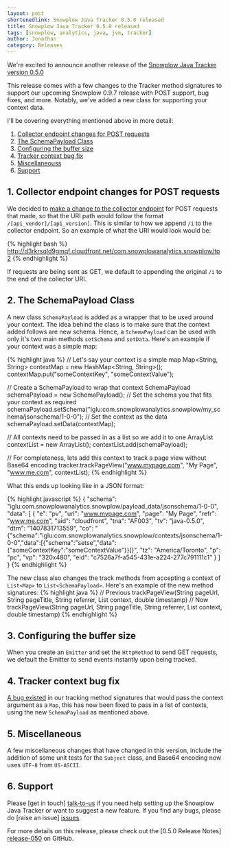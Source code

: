 ```yaml
---
layout: post
shortenedlink: Snowplow Java Tracker 0.5.0 released
title: Snowplow Java Tracker 0.5.0 released
tags: [snowplow, analytics, java, jvm, tracker]
author: Jonathan
category: Releases
---
```


We're excited to announce another release of the [Snowplow Java Tracker version 0.5.0][repo]

This release comes with a few changes to the Tracker method signatures to support our upcoming Snowplow 0.9.7 release with POST support, bug fixes, and more. Notably, we've added a new class for supporting your context data.

I'll be covering everything mentioned above in more detail:

1. [Collector endpoint changes for POST requests](/blog/2014/08/12/snowplow-java-tracker-0.5.0-released/#endpoint)
2. [The SchemaPayload Class](/blog/2014/08/12/snowplow-java-tracker-0.5.0-released/#schemapayload)
3. [Configuring the buffer size](/blog/2014/08/12/snowplow-java-tracker-0.5.0-released/#buffersize)
4. [Tracker context bug fix](/blog/2014/08/12/snowplow-java-tracker-0.5.0-released/#trackerbug)
5. [Miscellaneouss](/blog/2014/08/12/snowplow-java-tracker-0.5.0-released/#misc)
6. [Support](/blog/2014/08/12/snowplow-java-tracker-0.5.0-released/#support)

<!--more-->

<h2><a name="endpoint">1. Collector endpoint changes for POST requests</a></h2>

We decided to [make a change to the collector endpoint][61] for POST requests that made, so that the URI path would follow the format `/[api_vendor]/[api_version]`. This is similar to how we append `/i` to the collector endpoint. So an example of what the URI would look would be:

{% highlight bash %}
http://d3rkrsqld9gmqf.cloudfront.net/com.snowplowanalytics.snowplow/tp2
{% endhighlight %}

If requests are being sent as GET, we default to appending the original `/i` to the end of the collector URI.

<h2><a name="schemapayload">2. The SchemaPayload Class</a></h2>

A new class `SchemaPayload` is added as a wrapper that to be used around your context. The idea behind the class is to make sure that the context added follows are new schema. Hence, a `SchemaPayload` can be used with only it's two main methods `setSchema` and `setData`. Here's an example if your context was a simple map:

{% highlight java %}
// Let's say your context is a simple map
Map<String, String> contextMap = new HashMap<String, String>();
contextMap.put("someContextKey", "someContextValue");

// Create a SchemaPayload to wrap that context
SchemaPayload schemaPayload = new SchemaPayload();
// Set the schema you that fits your context as required
schemaPayload.setSchema("iglu:com.snowplowanalytics.snowplow/my_schema/jsonschema/1-0-0");
// Set the context as the data
schemaPayload.setData(contextMap);

// All contexts need to be passed in as a list so we add it to one
ArrayList<SchemaPayload> contextList = new ArrayList<SchemaPayload>();
contextList.add(schemaPayload);

// For completeness, lets add this context to track a page view without Base64 encoding
tracker.trackPageView("www.mypage.com", "My Page", "www.me.com", contextList);
{% endhighlight %}

What this ends up looking like in a JSON format:

{% highlight javascript %}
{
  "schema": "iglu:com.snowplowanalytics.snowplow/payload_data/jsonschema/1-0-0",
  "data": [
    {
      "e": "pv",
      "url": "www.mypage.com",
      "page": "My Page",
      "refr": "www.me.com",
      "aid": "cloudfront",
      "tna": "AF003",
      "tv": "java-0.5.0",
      "dtm": "1407831713559",
      "co": "{\"schema\":\"iglu:com.snowplowanalytics.snowplow/contexts/jsonschema/1-0-0\",\"data\":[{\"schema\":\"setse\",\"data\":{\"someContextKey\":\"someContextValue\"}}]}",
      "tz": "America/Toronto",
      "p": "pc",
      "vp": "320x480",
      "eid": "c7526a7f-a545-431e-a224-277c791111c1"
    }
  ]
}
{% endhighlight %}

The new class also changes the track methods from accepting a context of `List<Map>` to `List<SchemaPayload>`. Here's an example of the new method signatures:
{% highlight java %}
// Previous
trackPageView(String pageUrl, String pageTitle, String referrer, List<Map> context, double timestamp)
// Now
trackPageView(String pageUrl, String pageTitle, String referrer, List<SchemaPayload> context, double timestamp)
{% endhighlight %}

<h2><a name="buffersize">3. Configuring the buffer size</a></h2>

When you create an `Emitter` and set the `HttpMethod` to send GET requests, we default the Emitter to send events instantly upon being tracked.

<h2><a name="trackerbug">4. Tracker context bug fix</a></h2>

[A bug existed][56] in our tracking method signatures that would pass the context argument as a `Map`, this has now been fixed to pass in a list of contexts, using the new `SchemaPayload` as mentioned above.

<h2><a name="misc">5. Miscellaneous</a></h2>

A few miscellaneous changes that have changed in this version, include the addition of some unit tests for the `Subject` class, and Base64 encoding now uses `UTF-8` from `US-ASCII`.

<h2><a name="support">6. Support</a></h2>

Please [get in touch] [talk-to-us] if you need help setting up the Snowplow Java Tracker or want to suggest a new feature. If you find any bugs, please do [raise an issue] [issues].

For more details on this release, please check out the [0.5.0 Release Notes] [release-050] on GitHub.

[56]:			https://github.com/snowplow/snowplow-java-tracker/issues/56
[60]:			https://github.com/snowplow/snowplow-java-tracker/issues/60
[61]:			https://github.com/snowplow/snowplow-java-tracker/issues/61

[repo]: 		https://github.com/snowplow/snowplow-java-tracker/tree/0.5.0
[talk-to-us]:   https://github.com/snowplow/snowplow/wiki/Talk-to-us
[issues]: 		https://github.com/snowplow/snowplow/issues
[release-050]: 	https://github.com/snowplow/snowplow-java-tracker/releases/tag/0.5.0